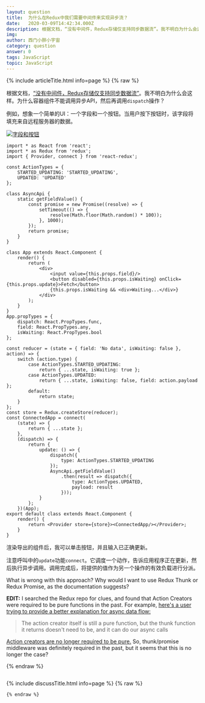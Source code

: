 ```yaml
---
layout: question
title:  为什么在Redux中我们需要中间件来实现异步流？
date:   2020-03-09T14:42:34.000Z
description: 根据文档，“没有中间件，Redux存储仅支持同步数据流”。我不明白为什么会这样。为什么容器组件不能调用异步API，然后再调用dispatch操作？例如...
img: 
author: 西门小胖小宇宙
category: question
answer: 0
tags: JavaScript
topic: JavaScript
---
```

<div class="article-root">
  <div class="article">
    {% include articleTitle.html info=page %}
    {% raw %}
    <div class="article-content"><p><font style="vertical-align: inherit;"><font style="vertical-align: inherit;">根据文档，</font></font><a href="http://redux.js.org/docs/advanced/AsyncFlow.html" rel="noreferrer"><font style="vertical-align: inherit;"><font style="vertical-align: inherit;">“没有中间件，Redux存储仅支持同步数据流”</font></font></a><font style="vertical-align: inherit;"><font style="vertical-align: inherit;">。</font><font style="vertical-align: inherit;">我不明白为什么会这样。</font><font style="vertical-align: inherit;">为什么容器组件不能调用异步API，然后再调用</font></font><code>dispatch</code><font style="vertical-align: inherit;"><font style="vertical-align: inherit;">操作？</font></font></p>

<p><font style="vertical-align: inherit;"><font style="vertical-align: inherit;">例如，想象一个简单的UI：一个字段和一个按钮。</font><font style="vertical-align: inherit;">当用户按下按钮时，该字段将填充来自远程服务器的数据。</font></font></p>

<p><a href="https://www.samyoc.com//uploads/users/4515/images/thumbnails/1583764827722.png" data-src="https://www.samyoc.com//uploads/users/4515/images/1583764827722.png" rel="noreferrer"><img src="https://i.stack.imgur.com/GBI59.png" alt="字段和按钮"></a></p>

<pre><code>import * as React from 'react';<font></font>
import * as Redux from 'redux';<font></font>
import { Provider, connect } from 'react-redux';<font></font>
<font></font>
const ActionTypes = {<font></font>
    STARTED_UPDATING: 'STARTED_UPDATING',<font></font>
    UPDATED: 'UPDATED'<font></font>
};<font></font>
<font></font>
class AsyncApi {<font></font>
    static getFieldValue() {<font></font>
        const promise = new Promise((resolve) =&gt; {<font></font>
            setTimeout(() =&gt; {<font></font>
                resolve(Math.floor(Math.random() * 100));<font></font>
            }, 1000);<font></font>
        });<font></font>
        return promise;<font></font>
    }<font></font>
}<font></font>
<font></font>
class App extends React.Component {<font></font>
    render() {<font></font>
        return (<font></font>
            &lt;div&gt;<font></font>
                &lt;input value={this.props.field}/&gt;<font></font>
                &lt;button disabled={this.props.isWaiting} onClick={this.props.update}&gt;Fetch&lt;/button&gt;<font></font>
                {this.props.isWaiting &amp;&amp; &lt;div&gt;Waiting...&lt;/div&gt;}<font></font>
            &lt;/div&gt;<font></font>
        );<font></font>
    }<font></font>
}<font></font>
App.propTypes = {<font></font>
    dispatch: React.PropTypes.func,<font></font>
    field: React.PropTypes.any,<font></font>
    isWaiting: React.PropTypes.bool<font></font>
};<font></font>
<font></font>
const reducer = (state = { field: 'No data', isWaiting: false }, action) =&gt; {<font></font>
    switch (action.type) {<font></font>
        case ActionTypes.STARTED_UPDATING:<font></font>
            return { ...state, isWaiting: true };<font></font>
        case ActionTypes.UPDATED:<font></font>
            return { ...state, isWaiting: false, field: action.payload };<font></font>
        default:<font></font>
            return state;<font></font>
    }<font></font>
};<font></font>
const store = Redux.createStore(reducer);<font></font>
const ConnectedApp = connect(<font></font>
    (state) =&gt; {<font></font>
        return { ...state };<font></font>
    },<font></font>
    (dispatch) =&gt; {<font></font>
        return {<font></font>
            update: () =&gt; {<font></font>
                dispatch({<font></font>
                    type: ActionTypes.STARTED_UPDATING<font></font>
                });<font></font>
                AsyncApi.getFieldValue()<font></font>
                    .then(result =&gt; dispatch({<font></font>
                        type: ActionTypes.UPDATED,<font></font>
                        payload: result<font></font>
                    }));<font></font>
            }<font></font>
        };<font></font>
    })(App);<font></font>
export default class extends React.Component {<font></font>
    render() {<font></font>
        return &lt;Provider store={store}&gt;&lt;ConnectedApp/&gt;&lt;/Provider&gt;;<font></font>
    }<font></font>
}<font></font>
</code></pre>

<p><font style="vertical-align: inherit;"><font style="vertical-align: inherit;">渲染导出的组件后，我可以单击按钮，并且输入已正确更新。 </font></font></p>

<p><font style="vertical-align: inherit;"><font style="vertical-align: inherit;">注意</font><font style="vertical-align: inherit;">呼叫中</font><font style="vertical-align: inherit;">的</font></font><code>update</code><font style="vertical-align: inherit;"><font style="vertical-align: inherit;">功能</font></font><code>connect</code><font style="vertical-align: inherit;"><font style="vertical-align: inherit;">。</font><font style="vertical-align: inherit;">它调度一个动作，告诉应用程序正在更新，然后执行异步调用。</font><font style="vertical-align: inherit;">调用完成后，将提供的值作为另一个操作的有效负载进行分派。</font></font></p>

<p>What is wrong with this approach? Why would I want to use Redux Thunk or Redux Promise, as the documentation suggests?</p>

<p><strong>EDIT:</strong> I searched the Redux repo for clues, and found that Action Creators were required to be pure functions in the past. For example, <a href="https://github.com/reactjs/redux/issues/533" rel="noreferrer">here's a user trying to provide a better explanation for async data flow:</a></p>

<blockquote>
  <p>The action creator itself is still a pure function, but the thunk function it returns doesn't need to be, and it can do our async calls</p>
</blockquote>

<p><a href="https://github.com/reactjs/redux/issues/1088" rel="noreferrer">Action creators are no longer required to be pure.</a> So, thunk/promise middleware was definitely required in the past, but it seems that this is no longer the case?</p></div>
    {% endraw %}
  </div>
  <p style="height: 0;width:0;overflow: hidden;"> 第315篇《为什么在Redux中我们需要中间件来实现异步流？》来自Winter(https://github.com/aiyld/aiyld.github.io)的站点</p>
  <div class="discuss-wrapper">
    {% include discussTitle.html info=page %}
    {% raw %}
    
    {% endraw %}
  </div>
<div>

